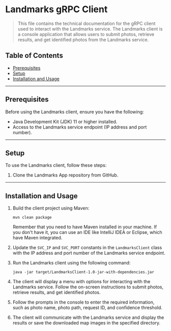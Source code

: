 # Landmarks gRPC Client

> This file contains the technical documentation for the gRPC client used to interact with the Landmarks service. The
> Landmarks client is a console application that allows users to submit photos, retrieve results, and get identified
> photos from the Landmarks service.

## Table of Contents

- [Prerequisites](#prerequisites)
- [Setup](#setup)
- [Installation and Usage](#installation-and-usage)

---

## Prerequisites

Before using the Landmarks client, ensure you have the following:

- Java Development Kit (JDK) 11 or higher installed.
- Access to the Landmarks service endpoint (IP address and port number).

<!--Update after IP lookup functionality is implemented-->

---

## Setup

To use the Landmarks client, follow these steps:

1. Clone the Landmarks App repository from GitHub.

---

## Installation and Usage

1. Build the client project using Maven:

   ```shell
   mvn clean package
   ```

   Remember that you need to have Maven installed in your machine. If you don't have it, you can use an IDE like
   IntelliJ IDEA or Eclipse, which have Maven integrated.

2. Update the `SVC_IP` and `SVC_PORT` constants in the `LandmarksClient` class with the IP address and port number of
   the Landmarks service endpoint.

3. Run the Landmarks client using the following command:

   ```shell
   java -jar target/LandmarksClient-1.0-jar-with-dependencies.jar
   ```

4. The client will display a menu with options for interacting with the Landmarks service. Follow the on-screen
   instructions to submit photos, retrieve results, and get identified photos.

5. Follow the prompts in the console to enter the required information, such as photo name, photo path, request ID, and
   confidence threshold.

6. The client will communicate with the Landmarks service and display the results or save the downloaded map images in
   the specified directory.
